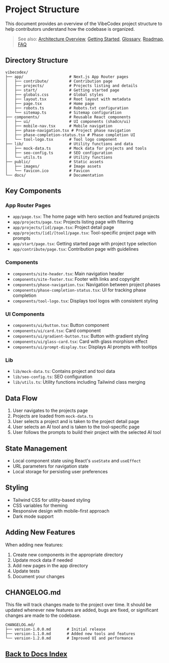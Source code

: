 # Project Structure

This document provides an overview of the VibeCodex project structure to help contributors understand how the codebase is organized.

> See also: [Architecture Overview](/docs/architecture-overview), [Getting Started](/docs/getting-started), [Glossary](/docs/glossary), [Roadmap](/docs/roadmap), [FAQ](/docs/faq)

## Directory Structure

```
vibecodex/
├── app/                    # Next.js App Router pages
│   ├── contribute/         # Contribution page
│   ├── projects/           # Projects listing and details
│   ├── start/              # Getting started page
│   ├── globals.css         # Global styles
│   ├── layout.tsx          # Root layout with metadata
│   ├── page.tsx            # Home page
│   ├── robots.ts           # Robots.txt configuration
│   └── sitemap.ts          # Sitemap configuration
├── components/             # Reusable React components
│   ├── ui/                 # UI components (shadcn/ui)
│   ├── mobile-nav.tsx      # Mobile navigation
│   ├── phase-navigation.tsx # Project phase navigation
│   ├── phase-completion-status.tsx # Phase completion UI
│   └── tool-logo.tsx       # Tool logo component
├── lib/                    # Utility functions and data
│   ├── mock-data.ts        # Mock data for projects and tools
│   ├── seo-config.ts       # SEO configuration
│   └── utils.ts            # Utility functions
├── public/                 # Static assets
│   ├── images/             # Image assets
│   └── favicon.ico         # Favicon
└── docs/                   # Documentation
```

## Key Components

### App Router Pages

- `app/page.tsx`: The home page with hero section and featured projects
- `app/projects/page.tsx`: Projects listing page with filtering
- `app/projects/[id]/page.tsx`: Project detail page
- `app/projects/[id]/[tool]/page.tsx`: Tool-specific project page with prompts
- `app/start/page.tsx`: Getting started page with project type selection
- `app/contribute/page.tsx`: Contribution page with guidelines

### Components

- `components/site-header.tsx`: Main navigation header
- `components/site-footer.tsx`: Footer with links and copyright
- `components/phase-navigation.tsx`: Navigation between project phases
- `components/phase-completion-status.tsx`: UI for tracking phase completion
- `components/tool-logo.tsx`: Displays tool logos with consistent styling

### UI Components

- `components/ui/button.tsx`: Button component
- `components/ui/card.tsx`: Card component
- `components/ui/gradient-button.tsx`: Button with gradient styling
- `components/ui/glass-card.tsx`: Card with glass morphism effect
- `components/ui/prompt-display.tsx`: Displays AI prompts with tooltips

### Lib

- `lib/mock-data.ts`: Contains project and tool data
- `lib/seo-config.ts`: SEO configuration
- `lib/utils.ts`: Utility functions including Tailwind class merging

## Data Flow

1. User navigates to the projects page
2. Projects are loaded from `mock-data.ts`
3. User selects a project and is taken to the project detail page
4. User selects an AI tool and is taken to the tool-specific page
5. User follows the prompts to build their project with the selected AI tool

## State Management

- Local component state using React's `useState` and `useEffect`
- URL parameters for navigation state
- Local storage for persisting user preferences

## Styling

- Tailwind CSS for utility-based styling
- CSS variables for theming
- Responsive design with mobile-first approach
- Dark mode support

## Adding New Features

When adding new features:

1. Create new components in the appropriate directory
2. Update mock data if needed
3. Add new pages in the app directory
4. Update tests
5. Document your changes

## CHANGELOG.md

This file will track changes made to the project over time. It should be updated whenever new features are added, bugs are fixed, or significant changes are made to the codebase.

```
CHANGELOG.md/
├── version-1.0.0.md       # Initial release
├── version-1.1.0.md       # Added new tools and features
└── version-1.2.0.md       # Improved UI and performance
```

## [Back to Docs Index](/docs)
